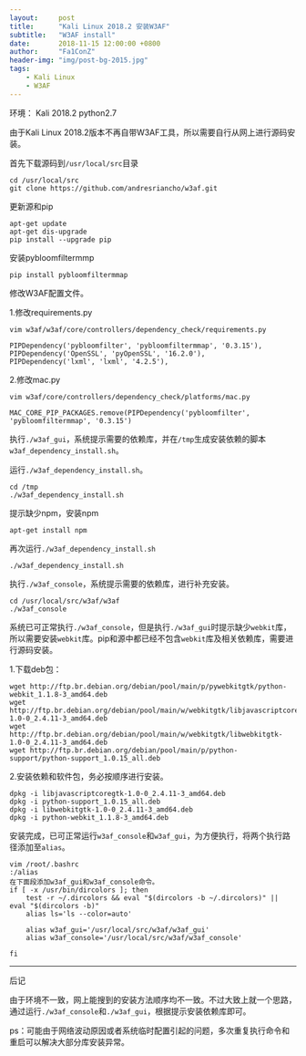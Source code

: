 ```yaml
---
layout:     post
title:      "Kali Linux 2018.2 安装W3AF"
subtitle:   "W3AF install"
date:       2018-11-15 12:00:00 +0800
author:     "Fa1ConZ"
header-img: "img/post-bg-2015.jpg"
tags:
    - Kali Linux
    - W3AF
---
```


环境：
Kali 2018.2
python2.7

由于Kali Linux 2018.2版本不再自带W3AF工具，所以需要自行从网上进行源码安装。

首先下载源码到`/usr/local/src`目录
```
cd /usr/local/src
git clone https://github.com/andresriancho/w3af.git
```

更新源和pip
```
apt-get update
apt-get dis-upgrade
pip install --upgrade pip
```

安装pybloomfiltermmp
```
pip install pybloomfiltermmap
```

修改W3AF配置文件。


1.修改requirements.py
```
vim w3af/w3af/core/controllers/dependency_check/requirements.py

PIPDependency('pybloomfilter', 'pybloomfiltermmap', '0.3.15'),
PIPDependency('OpenSSL', 'pyOpenSSL', '16.2.0'),
PIPDependency('lxml', 'lxml', '4.2.5'),
```

2.修改mac.py
```
vim w3af/core/controllers/dependency_check/platforms/mac.py

MAC_CORE_PIP_PACKAGES.remove(PIPDependency('pybloomfilter', 'pybloomfiltermmap', '0.3.15')
```


执行`./w3af_gui`，系统提示需要的依赖库，并在`/tmp`生成安装依赖的脚本`w3af_dependency_install.sh`。

运行`./w3af_dependency_install.sh`。
```
cd /tmp
./w3af_dependency_install.sh
```

提示缺少npm，安装npm
```
apt-get install npm
```

再次运行`./w3af_dependency_install.sh`
```
./w3af_dependency_install.sh
```

执行`./w3af_console`，系统提示需要的依赖库，进行补充安装。
```
cd /usr/local/src/w3af/w3af
./w3af_console
```

系统已可正常执行`./w3af_console`，但是执行`./w3af_gui`时提示缺少`webkit`库，所以需要安装`webkit`库。pip和源中都已经不包含`webkit`库及相关依赖库，需要进行源码安装。

1.下载deb包：
```
wget http://ftp.br.debian.org/debian/pool/main/p/pywebkitgtk/python-webkit_1.1.8-3_amd64.deb
wget http://ftp.br.debian.org/debian/pool/main/w/webkitgtk/libjavascriptcoregtk-1.0-0_2.4.11-3_amd64.deb
wget http://ftp.br.debian.org/debian/pool/main/w/webkitgtk/libwebkitgtk-1.0-0_2.4.11-3_amd64.deb
wget http://ftp.br.debian.org/debian/pool/main/p/python-support/python-support_1.0.15_all.deb
```

2.安装依赖和软件包，务必按顺序进行安装。
```
dpkg -i libjavascriptcoregtk-1.0-0_2.4.11-3_amd64.deb
dpkg -i python-support_1.0.15_all.deb
dpkg -i libwebkitgtk-1.0-0_2.4.11-3_amd64.deb
dpkg -i python-webkit_1.1.8-3_amd64.deb
```

安装完成，已可正常运行`w3af_console`和`w3af_gui`，为方便执行，将两个执行路径添加至`alias`。

```
vim /root/.bashrc
:/alias
在下面段添加w3af_gui和w3af_console命令。
if [ -x /usr/bin/dircolors ]; then
    test -r ~/.dircolors && eval "$(dircolors -b ~/.dircolors)" || eval "$(dircolors -b)"
    alias ls='ls --color=auto'

    alias w3af_gui='/usr/local/src/w3af/w3af_gui'
    alias w3af_console='/usr/local/src/w3af/w3af_console'

fi
```


---
后记

由于环境不一致，网上能搜到的安装方法顺序均不一致。不过大致上就一个思路，通过运行`./w3af_console`和`./w3af_gui`，根据提示安装依赖库即可。

ps：可能由于网络波动原因或者系统临时配置引起的问题，多次重复执行命令和重启可以解决大部分库安装异常。